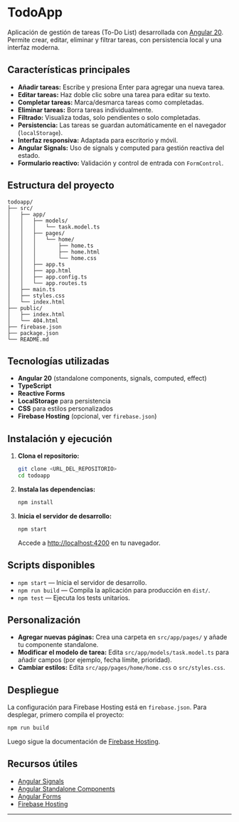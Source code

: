 # TodoApp

Aplicación de gestión de tareas (To-Do List) desarrollada con [Angular 20](https://angular.dev/). Permite crear, editar, eliminar y filtrar tareas, con persistencia local y una interfaz moderna.

## Características principales

- **Añadir tareas:** Escribe y presiona Enter para agregar una nueva tarea.
- **Editar tareas:** Haz doble clic sobre una tarea para editar su texto.
- **Completar tareas:** Marca/desmarca tareas como completadas.
- **Eliminar tareas:** Borra tareas individualmente.
- **Filtrado:** Visualiza todas, solo pendientes o solo completadas.
- **Persistencia:** Las tareas se guardan automáticamente en el navegador (`localStorage`).
- **Interfaz responsiva:** Adaptada para escritorio y móvil.
- **Angular Signals:** Uso de signals y computed para gestión reactiva del estado.
- **Formulario reactivo:** Validación y control de entrada con `FormControl`.

## Estructura del proyecto

```
todoapp/
├── src/
│   ├── app/
│   │   ├── models/
│   │   │   └── task.model.ts
│   │   ├── pages/
│   │   │   └── home/
│   │   │       ├── home.ts
│   │   │       ├── home.html
│   │   │       └── home.css
│   │   ├── app.ts
│   │   ├── app.html
│   │   ├── app.config.ts
│   │   └── app.routes.ts
│   ├── main.ts
│   ├── styles.css
│   └── index.html
├── public/
│   ├── index.html
│   └── 404.html
├── firebase.json
├── package.json
└── README.md
```

## Tecnologías utilizadas

- **Angular 20** (standalone components, signals, computed, effect)
- **TypeScript**
- **Reactive Forms**
- **LocalStorage** para persistencia
- **CSS** para estilos personalizados
- **Firebase Hosting** (opcional, ver `firebase.json`)

## Instalación y ejecución

1. **Clona el repositorio:**
   ```bash
   git clone <URL_DEL_REPOSITORIO>
   cd todoapp
   ```

2. **Instala las dependencias:**
   ```bash
   npm install
   ```

3. **Inicia el servidor de desarrollo:**
   ```bash
   npm start
   ```
   Accede a [http://localhost:4200](http://localhost:4200) en tu navegador.

## Scripts disponibles

- `npm start` — Inicia el servidor de desarrollo.
- `npm run build` — Compila la aplicación para producción en `dist/`.
- `npm test` — Ejecuta los tests unitarios.

## Personalización

- **Agregar nuevas páginas:** Crea una carpeta en `src/app/pages/` y añade tu componente standalone.
- **Modificar el modelo de tarea:** Edita `src/app/models/task.model.ts` para añadir campos (por ejemplo, fecha límite, prioridad).
- **Cambiar estilos:** Edita `src/app/pages/home/home.css` o `src/styles.css`.

## Despliegue

La configuración para Firebase Hosting está en `firebase.json`. Para desplegar, primero compila el proyecto:
```bash
npm run build
```
Luego sigue la documentación de [Firebase Hosting](https://firebase.google.com/docs/hosting).


## Recursos útiles

- [Angular Signals](https://angular.dev/reference/signals)
- [Angular Standalone Components](https://angular.dev/guide/standalone-components)
- [Angular Forms](https://angular.dev/guide/forms-overview)
- [Firebase Hosting](https://firebase.google.com/docs/hosting)

---

